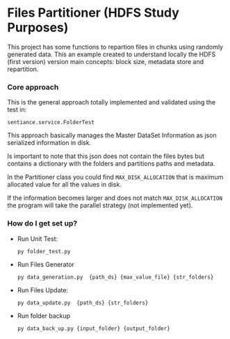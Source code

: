 # Files Partitioner (HDFS Study Purposes) #

This project has some functions to repartion files in chunks using randomly generated data. This an example created to 
understand locally the HDFS (first version) version main concepts: block size, metadata store and repartition. 

### Core approach ###

This is the general approach totally implemented and validated using the test in: 

```sentiance.service.FolderTest```

This approach basically manages the Master DataSet Information as json serialized information in disk.

Is important to note that this json does not contain the files bytes but contains a dictionary with the folders and partitions paths and metadata.

In the Partitioner class you could find ```MAX_DISK_ALLOCATION``` that is maximum allocated value for all the values in disk. 

If the information becomes larger and does not match ```MAX_DISK_ALLOCATION``` the program will take the parallel strategy (not implemented yet).



### How do I get set up? ###

* Run Unit Test: 

	```py folder_test.py```

* Run Files Generator

	```py data_generation.py  {path_ds} {max_value_file} {str_folders}```

* Run Files Update:
	
	```py data_update.py  {path_ds} {str_folders}```
	
* Run folder backup

	```py data_back_up.py {input_folder} {output_folder}```

